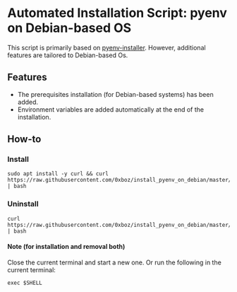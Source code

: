 # Automated Installation Script: pyenv on Debian-based OS

This script is primarily based on [pyenv-installer](https://github.com/pyenv/pyenv-installer). However,
additional features are tailored to Debian-based Os.  

## Features

* The prerequisites installation (for Debian-based systems) has been added.  
* Environment variables are added automatically at the end of the installation.

## How-to

### Install

```shell
sudo apt install -y curl && curl https://raw.githubusercontent.com/0xboz/install_pyenv_on_debian/master/install.sh | bash
```

### Uninstall

```shell
curl https://raw.githubusercontent.com/0xboz/install_pyenv_on_debian/master/uninstall.sh | bash
```

#### Note (for installation and removal both)

Close the current terminal and start a new one. Or run the following in the current terminal:

```shell
exec $SHELL
```

